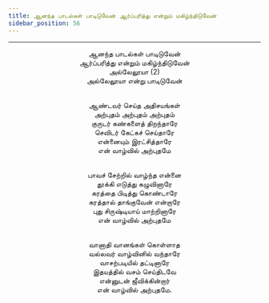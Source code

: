 ```yaml
---
title: ஆனந்த பாடல்கள் பாடிடுவேன் ஆர்ப்பரித்து என்றும் மகிழ்ந்திடுவேன்
sidebar_position: 56
---
```


---
<center>
ஆனந்த பாடல்கள் பாடிடுவேன்<br/>
ஆர்ப்பரித்து என்றும் மகிழ்ந்திடுவேன்<br/>
அல்லேலூயா (2)<br/>
அல்லேலூயா என்று பாடிடுவேன்<br/><br/>

ஆண்டவர் செய்த அதிசயங்கள்<br/>
அற்புதம் அற்புதம் அற்புதம்<br/>
குருடர் கண்களைத் திறந்தாரே<br/>
செவிடர் கேட்கச் செய்தாரே<br/>
என்னையும் இரட்சித்தாரே<br/>
என் வாழ்வில் அற்புதமே<br/><br/>

பாவச் சேற்றில் வாழ்ந்த என்னை<br/>
தூக்கி எடுத்து கழுவினாரே<br/>
கரத்தை பிடித்து கொண்டாரே<br/>
கரத்தால் தாங்குவேன் என்றாரே<br/>
புது சிருஷ்டியாய் மாற்றினாரே<br/>
என் வாழ்வில் அற்புதமே<br/><br/>

வானாதி வானங்கள் கொள்ளாத<br/>
வல்லவர் வாழ்வினில் வந்தாரே<br/>
வாசற்படியில் தட்டினாரே<br/>
இதயத்தில் வசம் செய்திடவே<br/>
என்னுடன் ஜீவிக்கின்றார்<br/>
என் வாழ்வில் அற்புதமே.
</center>